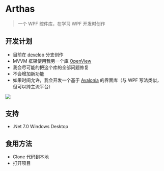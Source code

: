 # Arthas

> 一个 WPF 控件库，在学习 WPF 开发时创作

## 开发计划

- 目前在 [develop](https://github.com/oneo-me/Arthas-WPFUI/tree/develop) 分支创作
- MVVM 框架使用我另一个库 [OpenView](https://github.com/oneo-me/OpenView)
- 我会尽可能的把这个库的全部问题修复
- 不会增加新功能
- 如果时间允许，我会开发一个基于 [Avalonia](https://avaloniaui.net/) 的界面库（与 WPF 写法类似，但可以跨主流平台）

![](Screenshots/1.png)

## 支持

- .Net 7.0 Windows Desktop

## 食用方法

- Clone 代码到本地
- 打开项目
